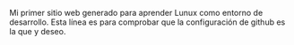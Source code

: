 Mi primer sitio web generado para aprender Lunux como entorno de desarrollo.
Esta línea es para comprobar que la configuración de github es la que y deseo.
